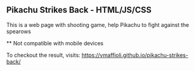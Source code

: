 ## Pikachu Strikes Back - HTML/JS/CSS

This is a web page with shooting game, help Pikachu to fight against the spearows

** Not compatible with mobile devices

To checkout the result, visits:
https://vmaffioli.github.io/pikachu-strikes-back/
